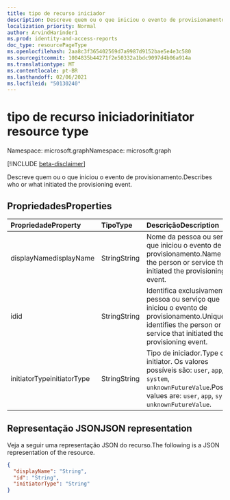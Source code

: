 ```yaml
---
title: tipo de recurso iniciador
description: Descreve quem ou o que iniciou o evento de provisionamento.
localization_priority: Normal
author: ArvindHarinder1
ms.prod: identity-and-access-reports
doc_type: resourcePageType
ms.openlocfilehash: 2aa8c3f365402569d7a9987d9152bae5e4e3c580
ms.sourcegitcommit: 1004835b44271f2e50332a1bdc9097d4b06a914a
ms.translationtype: MT
ms.contentlocale: pt-BR
ms.lasthandoff: 02/06/2021
ms.locfileid: "50130240"
---
```

# <a name="initiator-resource-type"></a><span data-ttu-id="f4ee3-103">tipo de recurso iniciador</span><span class="sxs-lookup"><span data-stu-id="f4ee3-103">initiator resource type</span></span>

<span data-ttu-id="f4ee3-104">Namespace: microsoft.graph</span><span class="sxs-lookup"><span data-stu-id="f4ee3-104">Namespace: microsoft.graph</span></span>

[!INCLUDE [beta-disclaimer](../../includes/beta-disclaimer.md)]

<span data-ttu-id="f4ee3-105">Descreve quem ou o que iniciou o evento de provisionamento.</span><span class="sxs-lookup"><span data-stu-id="f4ee3-105">Describes who or what initiated the provisioning event.</span></span> 

## <a name="properties"></a><span data-ttu-id="f4ee3-106">Propriedades</span><span class="sxs-lookup"><span data-stu-id="f4ee3-106">Properties</span></span>

| <span data-ttu-id="f4ee3-107">Propriedade</span><span class="sxs-lookup"><span data-stu-id="f4ee3-107">Property</span></span>     | <span data-ttu-id="f4ee3-108">Tipo</span><span class="sxs-lookup"><span data-stu-id="f4ee3-108">Type</span></span>        | <span data-ttu-id="f4ee3-109">Descrição</span><span class="sxs-lookup"><span data-stu-id="f4ee3-109">Description</span></span> |
|:-------------|:------------|:------------|
|<span data-ttu-id="f4ee3-110">displayName</span><span class="sxs-lookup"><span data-stu-id="f4ee3-110">displayName</span></span>|<span data-ttu-id="f4ee3-111">String</span><span class="sxs-lookup"><span data-stu-id="f4ee3-111">String</span></span>|<span data-ttu-id="f4ee3-112">Nome da pessoa ou serviço que iniciou o evento de provisionamento.</span><span class="sxs-lookup"><span data-stu-id="f4ee3-112">Name of the person or service that initiated the provisioning event.</span></span>|
|<span data-ttu-id="f4ee3-113">id</span><span class="sxs-lookup"><span data-stu-id="f4ee3-113">id</span></span>|<span data-ttu-id="f4ee3-114">String</span><span class="sxs-lookup"><span data-stu-id="f4ee3-114">String</span></span>|<span data-ttu-id="f4ee3-115">Identifica exclusivamente a pessoa ou serviço que iniciou o evento de provisionamento.</span><span class="sxs-lookup"><span data-stu-id="f4ee3-115">Uniquely identifies the person or service that initiated the provisioning event.</span></span>|
|<span data-ttu-id="f4ee3-116">initiatorType</span><span class="sxs-lookup"><span data-stu-id="f4ee3-116">initiatorType</span></span>|<span data-ttu-id="f4ee3-117">String</span><span class="sxs-lookup"><span data-stu-id="f4ee3-117">String</span></span>| <span data-ttu-id="f4ee3-118">Tipo de iniciador.</span><span class="sxs-lookup"><span data-stu-id="f4ee3-118">Type of initiator.</span></span> <span data-ttu-id="f4ee3-119">Os valores possíveis são: `user`, `app`, `system`, `unknownFutureValue`.</span><span class="sxs-lookup"><span data-stu-id="f4ee3-119">Possible values are: `user`, `app`, `system`, `unknownFutureValue`.</span></span>|

## <a name="json-representation"></a><span data-ttu-id="f4ee3-120">Representação JSON</span><span class="sxs-lookup"><span data-stu-id="f4ee3-120">JSON representation</span></span>

<span data-ttu-id="f4ee3-121">Veja a seguir uma representação JSON do recurso.</span><span class="sxs-lookup"><span data-stu-id="f4ee3-121">The following is a JSON representation of the resource.</span></span>

<!-- {
  "blockType": "resource",
  "optionalProperties": [

  ],
  "@odata.type": "microsoft.graph.initiator",
  "baseType": null
}-->

```json
{
  "displayName": "String",
  "id": "String",
  "initiatorType": "String"
}
```

<!-- uuid: 16cd6b66-4b1a-43a1-adaf-3a886856ed98
2019-02-04 14:57:30 UTC -->
<!-- {
  "type": "#page.annotation",
  "description": "initiator resource",
  "keywords": "",
  "section": "documentation",
  "tocPath": ""
}-->


